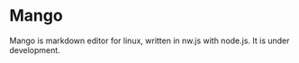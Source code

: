 # Mango

Mango is markdown editor for linux, written in nw.js with node.js. It is under development.
